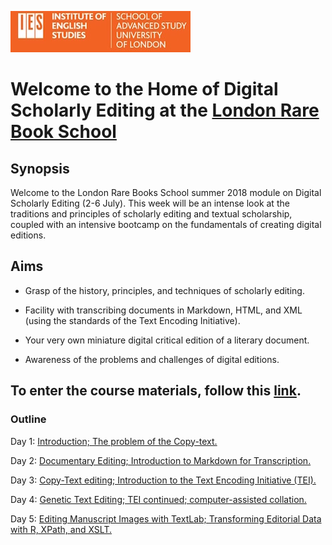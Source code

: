 ![IES-logo](IES-logo.jpg)

# Welcome to the Home of Digital Scholarly Editing at the [London Rare Book School](https://www.ies.sas.ac.uk/study-training/study-weeks/london-rare-books-school)

## Synopsis

Welcome to the London Rare Books School summer 2018 module on Digital Scholarly Editing (2-6 July). This week will be an intense look at the traditions and principles of scholarly editing and textual scholarship, coupled with an intensive bootcamp on the fundamentals of creating digital editions.

## Aims

* Grasp of the history, principles, and techniques of scholarly editing.

* Facility with transcribing documents in Markdown, HTML, and XML (using the standards of the Text Encoding Initiative).

* Your very own miniature digital critical edition of a literary document.

* Awareness of the problems and challenges of digital editions.

## To enter the course materials, follow this [link](https://github.com/cmohge1/lrbs/tree/master/scholarly-editing/).

### Outline

Day 1: [Introduction; The problem of the Copy-text.](/scholarly-editing/Day1/markdown-transcription.md)

Day 2: [Documentary Editing; Introduction to Markdown for Transcription.](/scholarly-editing/Day2/day2-plan.md)

Day 3: [Copy-Text editing; Introduction to the Text Encoding Initiative (TEI).](/scholarly-editing/Day3/day3-plan.md)

Day 4: [Genetic Text Editing; TEI continued; computer-assisted collation.](/scholarly-editing/Day4/day4-plan.md)

Day 5: [Editing Manuscript Images with TextLab; Transforming Editorial Data with R, XPath, and XSLT.](/scholarly-editing/Day5/day5-plan.md)

